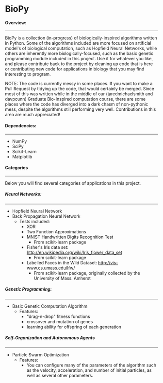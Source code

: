 # BioPy

#### Overview:
----
BioPy is a collection (in-progress) of biologically-inspired algorithms written in Python. Some of the algorithms included are more focused on artificial model's of biological computation, such as Hopfield Neural Networks, while others are inherently more biologically-focused, such as the basic genetic programming module included in this project. Use it for whatever you like, and please contribute back to the project by cleaning up code that is here or contributing new code for
applications in biology that you may find interesting to program.

NOTE: The code is currently messy in some places. If you want to make a Pull Request by tidying up the code, that would certainly be merged. Since most of this was written while in the middle of our (jaredmichaelsmith and davpcunn) Graduate Bio-Inspired computation course, there are some places where the code has diverged into a dark chasm of non-pythonic mess, despite the algorithms still performing very well. Contributions in this area are much appreciated!

#### Dependencies:
----
- NumPy
- SciPy
- Scikit-Learn
- Matplotlib

#### Categories
----
Below you will find several categories of applications in this project.

##### Neural Networks:
----
- Hopfield Neural Network
- Back Propagation Neural Network
    - Tests included:
        - XOR
        - Two Function Approximations
        - MNIST Handwritten Digits Recognition Test
            - From scikit-learn package
        - Fisher's Iris data set: http://en.wikipedia.org/wiki/Iris_flower_data_set
            - From scikit-learn package
        - Labelled Faces in the Wild Dataset: http://vis-www.cs.umass.edu/lfw/
            - From scikit-learn package, originally collected by the University of Mass. Amherst

##### Genetic Programming:
----
- Basic Genetic Computation Algorithm
    - Features:
        - "drag-n-drop" fitness functions  
        - crossover and mutation of genes
        - learning ability for offspring of each generation

##### Self-Organization and Autonomous Agents
----
- Particle Swarm Optimization
    - Features:
        - You can configure many of the parameters of the algorithm such as the velocity, acceleration, and number of initial particles, as well as several other parameters.

